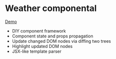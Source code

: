 # Weather componental

[Demo](https://rrrds.github.io/weather-componental/)

- DIY component framework
- Component state and props propagation
- Update changed DOM nodes via diffing two trees
- Highlight updated DOM nodes
- JSX-like template parser

